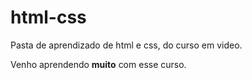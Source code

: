 # html-css
 Pasta de aprendizado de html e css, do curso em video.

 Venho aprendendo **muito** com esse curso.

